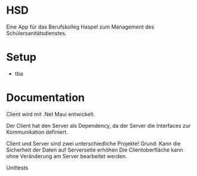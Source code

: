 # HSD
Eine App für das Berufskolleg Haspel zum Management des Schülersanitätsdienstes.

# Setup
- tba

# Documentation
Client wird mit .Net Maui entwickelt.

Der Client hat den Server als Dependency, da der Server die Interfaces zur Kommunikation definiert. 

Client und Server sind zwei unterschiedliche Projekte!
Grund: 
Kann die Sicherheit der Daten auf Serverseite erhöhen 
Die Clientoberfläche kann ohne Veränderung am Server bearbeitet werden.

Unittests


 
